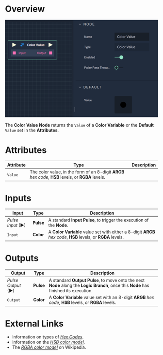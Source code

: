 # Overview

![The Color Value Node.](../../.gitbook/assets/colorvalue.png)

The **Color Value Node** returns the `Value` of a **Color Variable** or the **Default** `Value` set in the **Attributes**.

# Attributes

|Attribute|Type|Description|
|---|---|---|
|`Value`|The color value, in the form of an 8-digit **ARGB** *hex code*, **HSB** levels, or **RGBA** levels.

# Inputs

|Input|Type|Description|
|---|---|---|
|*Pulse Input* (►)|**Pulse**|A standard **Input Pulse**, to trigger the execution of the **Node**.|
|`Input`|**Color**|A **Color Variable** value set with either a 8-digit **ARGB** *hex code*, **HSB** levels, or **RGBA** levels.|

# Outputs

|Output|Type|Description|
|---|---|---|
|*Pulse Output* (►)|**Pulse**|A standard **Output Pulse**, to move onto the next **Node** along the **Logic Branch**, once this **Node** has finished its execution.|
|`Output`|**Color**|A **Color Variable** value set with an 8-digit **ARGB** *hex code*, **HSB** levels, or **RGBA** levels.|


# External Links

* Information on types of [*Hex Codes*](https://www.color-hex.com/).
* Information on the [*HSB color model*](http://teemutalja.com/blog/hsb-color-model-visual-guide/).
* The [*RGBA color model*](https://en.wikipedia.org/wiki/RGBA_color_model) on Wikipedia. 